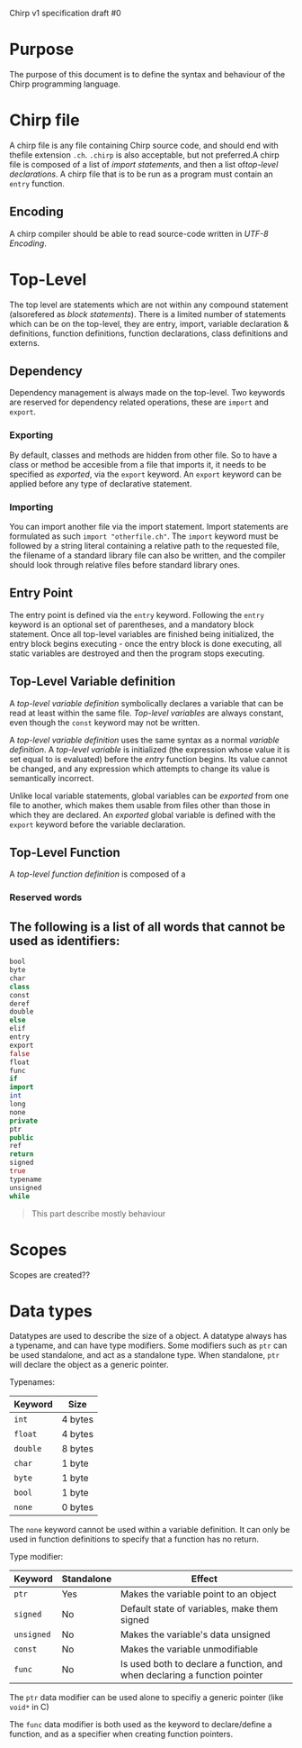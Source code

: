Chirp v1 specification draft #0

# Purpose

The purpose of this document is to define the syntax and behaviour of the Chirp
programming language.

# Chirp file
A chirp file is any file containing Chirp source code, and should end with thefile extension `.ch`. `.chirp` is also acceptable, but not preferred.A chirp file is composed of a list of *import statements*, and then a list of*top-level declarations*. A chirp file that is to be run as a program must
contain an `entry` function.

## Encoding
A chirp compiler should be able to read source-code written in *UTF-8 Encoding*.

# Top-Level
The top level are statements which are not within any compound statement (alsorefered as *block statements*). There is a limited number of statements which can be on the top-level, they are entry, import, variable declaration & definitions, function definitions, function declarations, class definitions and externs.

## Dependency

Dependency management is always made on the top-level. Two keywords are reserved for dependency related operations, these are `import` and `export`.

### Exporting

By default, classes and methods are hidden from other file. So to have a class or method be accesible from a file that imports it, it needs to be specified as *exported*, via the ``export`` keyword. An ``export`` keyword can be applied before any type of declarative statement.

### Importing

You can import another file via the import statement. Import statements are formulated as such `import "otherfile.ch"`. The ``import`` keyword must be followed by a string literal containing a relative path to the requested file, the filename of a standard library file can also be written, and the compiler should look through relative files before standard library ones.

## Entry Point

The entry point is defined via the `entry` keyword. Following the `entry` keyword is an optional set of parentheses, and a mandatory block statement. Once all top-level variables are finished being initialized, the entry block begins executing - once the entry block is done executing, all static variables are destroyed and then the program stops executing.


## Top-Level Variable definition

A *top-level variable definition* symbolically declares a variable that can be read at least within the same file. *Top-level variables* are always constant, even though the `const` keyword may not be written.

A *top-level variable definition* uses the same syntax as a normal *variable definition*. A *top-level variable* is initialized (the expression whose value it is set equal to is evaluated) before the *entry* function begins. Its value cannot be changed, and any expression which attempts to change its value is semantically incorrect.

Unlike local variable statements, global variables can be *exported* from one file to another, which makes them usable from files other than those in which they are declared. An *exported* global variable is defined with the `export` keyword before the variable declaration.

## Top-Level Function

A *top-level function definition* is composed of a 

### Reserved words

The following is a list of all words that cannot be used as identifiers:
--

```as
bool
byte
char
class
const
deref
double
else
elif
entry
export
false
float
func
if
import
int
long
none
private
ptr
public
ref
return
signed
true
typename
unsigned
while
```

> This part describe mostly behaviour

# Scopes

Scopes are created??

# Data types

Datatypes are used to describe the size of a object. A datatype always has a typename, and can have type modifiers. Some modifiers such as ``ptr`` can be used standalone, and act as a standalone type. When standalone, ``ptr`` will declare the object as a generic pointer.

Typenames:

| Keyword | Size |
| --- | --- |
| `int` | 4 bytes |
| `float` | 4 bytes |
| `double` | 8 bytes |
| `char` | 1 byte |
| `byte` | 1 byte |
| `bool` | 1 byte |
| `none` | 0 bytes |

The `none` keyword cannot be used within a variable definition. It can only be used in function definitions to specify that a function has no return.

Type modifier:

| Keyword | Standalone | Effect |
| --- | --- | --- |
| `ptr` | Yes | Makes the variable point to an object |
| `signed` | No | Default state of variables, make them signed |
| `unsigned` | No | Makes the variable's data unsigned |
| `const` | No | Makes the variable unmodifiable |
| `func` | No | Is used both to declare a function, and when declaring a function pointer |

The `ptr` data modifier can be used alone to specifiy a generic pointer (like `void*` in C)

The `func` data modifier is both used as the keyword to declare/define a function, and as a specifier when creating function pointers.
